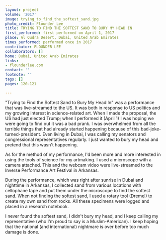 ```yaml
---
layout: project
volume: '2017'
image: trying_to_find_the_softest_sand.jpg
photo_credit: Flounder Lee
title: TRYING TO FIND THE SOFTEST SAND TO BURY MY HEAD IN
first_performed: first performed on April 1, 2017
place: Al Qudra Desert, Dubai, United Arab Emirates
times_performed: performed once in 2017
contributor: FLOUNDER LEE
collaborators: []
home: Dubai, United Arab Emirates
links:
- flounderlee.com
contact: ''
footnote: ''
tags: []
pages: 120-121

---
```


"Trying to Find the Softest Sand to Bury My Head In" was a performance that was live-streamed to the US. It was both in response to US politics and my growing interest in science-related art. When I made the proposal, the US had just elected Trump; when I performed it (April 1) I was hoping we were going to find out it was a bad prank. I was overwhelmed from all the terrible things that had already started happening because of this bad-joke-turned-president. Even living in Dubai, I was calling my senators and congressional representatives regularly. I just wanted to bury my head and pretend that this wasn't happening.

As for the method of my performance, I'd been more and more interested in using the tools of science for my artmaking. I used a microscope with a camera attached. This and the webcam video were live-streamed to the Inverse Performance Art Festival in Arkansas.

During the performance, which was right after sunrise in Dubai and nighttime in Arkansas, I collected sand from various locations with cellophane tape and put them under the microscope to find the softest sand. When not finding the softest sand, I used a rotary tool (Dremel) to create my own sand from rocks. All these specimens were logged and placed in a research notebook.

I never found the softest sand, I didn't bury my head, and I keep calling my representative (who I'm proud to say is a Muslim-American). I keep hoping that the national (and international) nightmare is over before too much damage is done.

